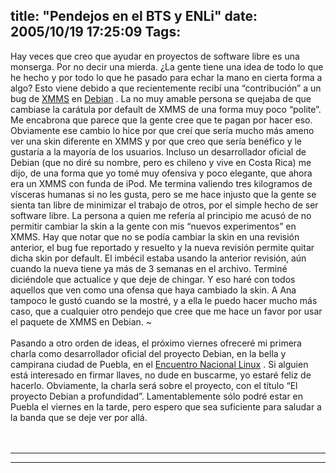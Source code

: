 title: "Pendejos en el BTS y ENLi"
date: 2005/10/19 17:25:09
Tags: 
---
<p>Hay veces que creo que ayudar en proyectos de software libre es una monserga. Por no decir una mierda. ¿La gente tiene una idea de todo lo que he hecho y por todo lo que he pasado para echar la mano en cierta forma a algo? Esto viene debido a que recientemente recibí una &#8220;contribución&#8221; a un bug de <a target="_blank" href="http://packages.debian.org/xmms">XMMS</a>  en <a target="_blank" href="http://www.debian.org/">Debian</a> . La no muy amable persona se quejaba de que cambiase la carátula por default de XMMS de una forma muy poco &#8220;polite&#8221;. Me encabrona que parece que la gente cree que te pagan por hacer eso. Obviamente ese cambio lo hice por que creí que sería mucho más ameno ver una skin diferente en XMMS y por que creo que sería benéfico y le gustaría a la mayoría de los usuarios. Incluso un desarrollador oficial de Debian (que no diré su nombre, pero es chileno y vive en Costa Rica) me dijo, de una forma que yo tomé muy ofensiva y poco elegante, que ahora era un XMMS con funda de iPod. Me termina valiendo tres kilogramos de vísceras humanas si no les gusta, pero se me hace injusto que la gente se sienta tan libre de minimizar el trabajo de otros, por el simple hecho de ser software libre. La persona a quien me refería al principio me acusó de no permitir cambiar la skin a la gente con mis &#8220;nuevos experimentos&#8221; en XMMS. Hay que notar que no se podía cambiar la skin en una revisión anterior, el bug fue reportado y resuelto y la nueva revisión permite quitar dicha skin por default. El imbécil estaba usando la anterior revisión, aún cuando la nueva tiene ya más de 3 semanas en el archivo. Terminé diciéndole que actualice y que deje de chingar. Y eso haré con todos aquellos que ven como una ofensa que haya cambiado la skin. A Ana tampoco le gustó cuando se la mostré, y a ella le puedo hacer mucho más caso, que a cualquier otro pendejo que cree que me hace un favor por usar el paquete de XMMS en Debian. ~<br/><br/>Pasando a otro orden de ideas, el próximo viernes ofreceré mi primera charla como desarrollador oficial del proyecto Debian, en la bella y campirana ciudad de Puebla, en el <a target="_blank" href="http://digitalquantum.com/enli/">Encuentro Nacional Linux</a> . Si alguien está interesado en firmar llaves, no dude en buscarme, yo estaré feliz de hacerlo. Obviamente, la charla será sobre el proyecto, con el título &#8220;El proyecto Debian a profundidad&#8221;. Lamentablemente sólo podré estar en Puebla el viernes en la tarde, pero espero que sea suficiente para saludar a la banda que se deje ver por allá.  <br/><br/><br/></p>
<hr width="100%" size="2">
<hr width="100%" size="2">
